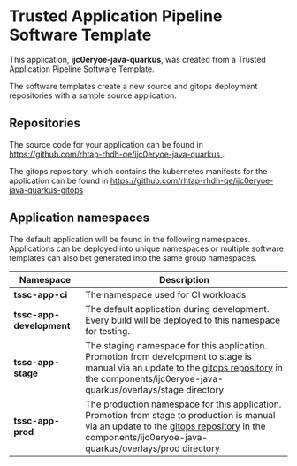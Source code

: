 # Trusted Application Pipeline Software Template

This application, **ijc0eryoe-java-quarkus**, was created from a Trusted Application Pipeline Software Template.

The software templates create a new source and gitops deployment repositories with a sample source application. 

## Repositories

The source code for your application can be found in [https://github.com/rhtap-rhdh-qe/ijc0eryoe-java-quarkus ](https://github.com/rhtap-rhdh-qe/ijc0eryoe-java-quarkus ).
 
The gitops repository, which contains the kubernetes manifests for the application can be found in 
[https://github.com/rhtap-rhdh-qe/ijc0eryoe-java-quarkus-gitops ](https://github.com/rhtap-rhdh-qe/ijc0eryoe-java-quarkus-gitops ) 

## Application namespaces 

The default application will be found in the following namespaces. Applications can be deployed into unique namespaces or multiple software templates can also bet generated into the same group namespaces.  

|  Namespace   |  Description   |  
| -------- | -------- |
| **tssc-app-ci** | The namespace used for CI workloads |
| **tssc-app-development** | The default application during development. Every build will be deployed to this namespace for testing. |
| **tssc-app-stage** | The staging namespace for this application. Promotion from development to stage is manual via an update to the [gitops repository](https://github.com/rhtap-rhdh-qe/ijc0eryoe-java-quarkus-gitops ) in the components/ijc0eryoe-java-quarkus/overlays/stage directory |
| **tssc-app-prod** | The production namespace for this application. Promotion from stage to production is manual via an update to the [gitops repository](https://github.com/rhtap-rhdh-qe/ijc0eryoe-java-quarkus-gitops ) in the components/ijc0eryoe-java-quarkus/overlays/prod directory |